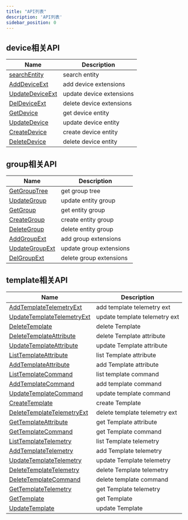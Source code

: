 ```yaml
---
title: "API列表"
description: 'API列表'
sidebar_position: 0
---
```





## device相关API

| Name |  Description | 
| ---- |  ----------- | 
| [searchEntity](./method_searchEntity)|  search entity |
| [AddDeviceExt](./method_AddDeviceExt)|  add device extensions |
| [UpdateDeviceExt](./method_UpdateDeviceExt)|  update device extensions |
| [DelDeviceExt](./method_DelDeviceExt)|  delete device extensions |
| [GetDevice](./method_GetDevice)|  get device entity |
| [UpdateDevice](./method_UpdateDevice)|  update device entity |
| [CreateDevice](./method_CreateDevice)|  create device entity |
| [DeleteDevice](./method_DeleteDevice)|  delete device entity |


## group相关API

| Name |  Description | 
| ---- |  ----------- | 
| [GetGroupTree](./method_GetGroupTree)|  get group tree |
| [UpdateGroup](./method_UpdateGroup)|  update entity group |
| [GetGroup](./method_GetGroup)|  get entity group |
| [CreateGroup](./method_CreateGroup)|  create entity group |
| [DeleteGroup](./method_DeleteGroup)|  delete entity group |
| [AddGroupExt](./method_AddGroupExt)|  add group extensions |
| [UpdateGroupExt](./method_UpdateGroupExt)|  update group extensions |
| [DelGroupExt](./method_DelGroupExt)|  delete group extensions |


## template相关API

| Name |  Description | 
| ---- |  ----------- | 
| [AddTemplateTelemetryExt](./method_AddTemplateTelemetryExt)|  add template telemetry ext |
| [UpdateTemplateTelemetryExt](./method_UpdateTemplateTelemetryExt)|  update template telemetry ext |
| [DeleteTemplate](./method_DeleteTemplate)|  delete Template |
| [DeleteTemplateAttribute](./method_DeleteTemplateAttribute)|  delete Template attribute |
| [UpdateTemplateAttribute](./method_UpdateTemplateAttribute)|  update Template attribute |
| [ListTemplateAttribute](./method_ListTemplateAttribute)|  list Template attribute |
| [AddTemplateAttribute](./method_AddTemplateAttribute)|  add Template attribute |
| [ListTemplateCommand](./method_ListTemplateCommand)|  list template command |
| [AddTemplateCommand](./method_AddTemplateCommand)|  add template command |
| [UpdateTemplateCommand](./method_UpdateTemplateCommand)|  update template command |
| [CreateTemplate](./method_CreateTemplate)|  create Template |
| [DeleteTemplateTelemetryExt](./method_DeleteTemplateTelemetryExt)|  delete template telemetry ext |
| [GetTemplateAttribute](./method_GetTemplateAttribute)|  get Template attribute |
| [GetTemplateCommand](./method_GetTemplateCommand)|  get Template command |
| [ListTemplateTelemetry](./method_ListTemplateTelemetry)|  list Template telemetry |
| [AddTemplateTelemetry](./method_AddTemplateTelemetry)|  add Template telemetry |
| [UpdateTemplateTelemetry](./method_UpdateTemplateTelemetry)|  update Template telemetry |
| [DeleteTemplateTelemetry](./method_DeleteTemplateTelemetry)|  delete Template telemetry |
| [DeleteTemplateCommand](./method_DeleteTemplateCommand)|  delete template command |
| [GetTemplateTelemetry](./method_GetTemplateTelemetry)|  get Template telemetry |
| [GetTemplate](./method_GetTemplate)|  get Template |
| [UpdateTemplate](./method_UpdateTemplate)|  update Template |
